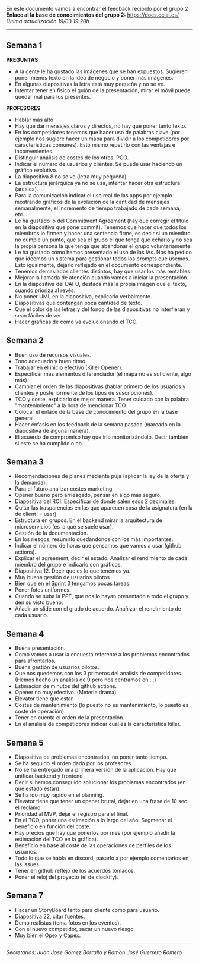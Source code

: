 En este documento vamos a encontrar el feedback recibido por el grupo 2
**Enlace al la base de conocimientos del grupo 2:** https://docs.ocial.es/ *Última actualización 19/03 19.20h*
****
## Semana 1

**PREGUNTAS**
+ A la gente le ha gustado las imágenes que se han expuestos. Sugieren poner menos texto en la idea de negocio y poner más imágenes.
+ En algunas diapositivas la letra está muy pequeña y no se ve.
+ Intentar tener en físico el guión de la presentación, mirar el móvil puede quedar mal para los presentes.

**PROFESORES**
+ Hablar más alto
+ Hay que dar mensajes claros y directos, no hay que poner tanto texto.
+ En los competidores tenemos que hacer uso de palabras clave (por ejemplo nos sugiere hacer un mapa para dividir a los competidores por características comunes). Esto mismo repetirlo con las ventajas e inconvenientes.
+ Distinguir análisis de costes de los otros. PCO.
+ Indicar el número de usuarios y clientes. Se puede usar haciendo un gráfico evolutivo.
+ La diapositiva 8 no se ve (letra muy pequeña).
+ La estructura jerárquica ya no se usa, intentar hacer otra estructura (arcaica).
+ Para la comunicación indicar el uso real de las apps por ejemplo mostrando gráficos de la evolución de la cantidad de mensajes semanalmente, el incremento de tiempo trabajado de cada semana, etc...
+  Le ha gustado lo del Commitment Agreement (hay que corregir el título en la diapositiva que pone commit). Tenemos que hacer que todos los miembros lo firmen y hacer una sentencia firme, es decir si un miembro no cumple un punto, que sea el grupo el que tenga que echarlo y no sea la propia persona la que tenga que abandonar el grupo voluntariamente.
+ Le ha gustado cómo hemos presentado el uso de las IAs. Nos ha pedido que ideemos un sistema para gestionar todos los prompts que usemos. Esto igualmente, dejarlo reflejado en el documento correspondiente.
+ Tenemos demasiados clientes distintos, hay que usar los más rentables.
+ Mejorar la llamada de atención cuando vamos a iniciar la presentación.
+ En la diapositiva del DAFO, destaca más la propia imagen que el texto, cuando prioriza al revés.
+ No poner UML en la diapositiva, explicarlo verbalmente.
+ Diapositivas que contengan poca cantidad de texto.
+ Que el color de las letras y del fondo de las diapositivas no interfieran y sean fáciles de ver.
+ Hacer graficas de como va evolucionando el TCO.

## Semana 2

+ Buen uso de recursos visuales.
+ Tono adecuado y buen ritmo.
+ Trabajar en el inicio efectivo (Killer Opener).
+ Especificar mas elementos diferenciador (el mapa no es suficiente, algo más).
+ Cambiar el orden de las diapositivas (hablar primero de los usuarios y clientes y posteriormente de los tipos de suscripciones).
+ TCO y coste, explicarlo de mejor manera. Tener cuidado con la palabra "mantenimiento" a la hora de mencionar TCO.
+ Colocar el enlace de la base de conocimiento del grupo en la base general.
+ Hacer énfasis en los feedback de la semana pasada (marcarlo en la diapositiva de alguna manera).
+ El acuerdo de compromiso hay que irlo monitorizándolo. Decir también si este se ha cumplido o no.

## Semana 3

- Recomendaciones de planes mediante puja (aplicar la ley de la oferta y la demanda).
- Para el futuro analizar costes marketing
- Opener bueno pero arriesgado, pensar en algo más seguro.
- Diapositiva del ROI. Especificar de donde salen esos 2 decimales.
- Quitar las trasparencias en las que aparecen cosa de la asignatura (en la de client != user)
- Estructura en grupos. En el backend mirar la arquitectura de microservicios (es la que se suele usar).
- Gestión de la documentación.
- En los riesgos, resumirlo quedandonos con los más importantes.
- Indicar el número de horas que pensamos que vamos a usar (github actions).
- Explicar el agreement, decir el estado. Analizar el rendimiento de cada miembro del grupo e indicarlo con gráficos.
- Diapositiva 12. Decir que es lo que tenemos ya.
- Muy buena gestión de usuarios pilotos.
- Bien que en el Sprint 3 tengamos pocas tareas.
- Poner fotos uniformes.
- Cuando se suba la PPT, que nos lo hayan presentado a todo el grupo y den su visto bueno. 
- Añadir un slide con el grado de acuerdo. Anañizar el rendimiento de cada usuario.

## Semana 4

- Buena presentación.
- Como vamos a usar la encuesta referente a los problemas encontrados para afrontarlos.
- Buena gestión de usuarios pilotos.
- Que nos quedemos con los 3 primeros del analisis de competidores. (Hemos hecho un analisis de 9 pero nos centramos en ...)
- Estimación de minutos del github actions.
- Opener no muy efectivo. (Meterle drama)
- Elevator tiene que estar.
- Costes de mantenimiento (lo puesto no es mantenimiento, lo puesto es coste de operación).
- Tener en cuenta el orden de la presentación.
- En el análisis de competidores indicar cual es la característica killer.

## Semana 5

- Diapositiva de problemas encontrados, no poner tanto tiempo.
- Se ha seguido el orden dado por los profesores.
- No se ha entregado una primera versión de la aplicación. Hay que unificar backend y frontend
- Decir si hemos conseguido solucionar los problemas encontrados (en que estado están).
- Se ha ido muy rapido en el planning.
- Elevator tiene que tener un opener brutal, dejar en una frase de 10 sec el reclamo.
- Prioridad al MVP, dejar el registro para el final.
- En el TCO, poner una estimación a lo largo del año. Segmenar el beneficio en función del coste.
- Hay precios que hay que ponerlos por mes (por ejemplo añadir la estimación del TCO en la gráfica).
- Beneficio en base al coste de las operaciones de perfiles de los usuarios.
- Todo lo que se habla en discord, pasarlo a por ejemplo comentarios en las issues.
- Tener en github reflejo de los acuerdos tomados.
- Poner el reloj del proyecto (el de clockify).


## Semana 7

- Hacer un StoryBoard tanto para cliente como para usuario.
- Diapositiva 22, citar fuentes.
- Demo realistas (tema fotos en los eventos).
- Con el nuevo competidor, sacar un nuevo riesgo.
- Muy bien el Opex y Capex.


****
*Secretarios: Juan José Gómez Borrallo y Ramón José Guerrero Romero*